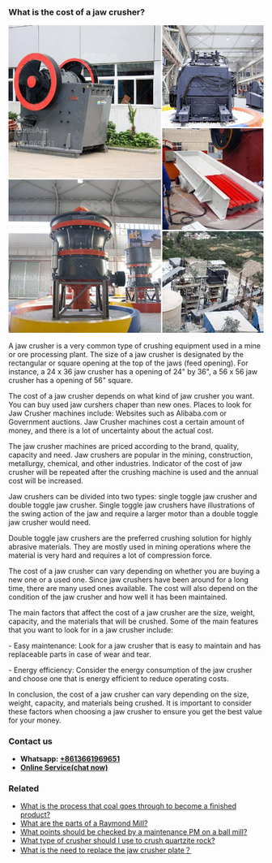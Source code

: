 <h3>What is the cost of a jaw crusher?</h3><img src='1701743424.jpg' alt=''><p>A jaw crusher is a very common type of crushing equipment used in a mine or ore processing plant. The size of a jaw crusher is designated by the rectangular or square opening at the top of the jaws (feed opening). For instance, a 24 x 36 jaw crusher has a opening of 24" by 36", a 56 x 56 jaw crusher has a opening of 56" square.</p><p>The cost of a jaw crusher depends on what kind of jaw crusher you want. You can buy used jaw curshers chaper than new ones. Places to look for Jaw Crusher machines include: Websites such as Alibaba.com or Government auctions. Jaw Crusher machines cost a certain amount of money, and there is a lot of uncertainty about the actual cost.</p><p>The jaw crusher machines are priced according to the brand, quality, capacity and need. Jaw crushers are popular in the mining, construction, metallurgy, chemical, and other industries. Indicator of the cost of jaw crusher will be repeated after the crushing machine is used and the annual cost will be increased.</p><p>Jaw crushers can be divided into two types: single toggle jaw crusher and double toggle jaw crusher. Single toggle jaw crushers have illustrations of the swing action of the jaw and require a larger motor than a double toggle jaw crusher would need.</p><p>Double toggle jaw crushers are the preferred crushing solution for highly abrasive materials. They are mostly used in mining operations where the material is very hard and requires a lot of compression force.</p><p>The cost of a jaw crusher can vary depending on whether you are buying a new one or a used one. Since jaw crushers have been around for a long time, there are many used ones available. The cost will also depend on the condition of the jaw crusher and how well it has been maintained.</p><p>The main factors that affect the cost of a jaw crusher are the size, weight, capacity, and the materials that will be crushed. Some of the main features that you want to look for in a jaw crusher include:</p><p>- Easy maintenance: Look for a jaw crusher that is easy to maintain and has replaceable parts in case of wear and tear.</p><p>- Energy efficiency: Consider the energy consumption of the jaw crusher and choose one that is energy efficient to reduce operating costs.</p><p>In conclusion, the cost of a jaw crusher can vary depending on the size, weight, capacity, and materials being crushed. It is important to consider these factors when choosing a jaw crusher to ensure you get the best value for your money.</p><h3>Contact us</h3><ul><li><strong>Whatsapp:&nbsp;<a href="https://wa.me/8613661969651">+8613661969651</a></strong></li><li><a href="https://swt.shibang-china.com/?git&amp;zhl&amp;What is the cost of a jaw crusher"><strong>Online Service(chat now)</strong></a></li></ul><h3>Related</h3><ul><li><a href='What is the process that coal goes through to become a finished product.md'>What is the process that coal goes through to become a finished product?</a></li><li><a href='What are the parts of a Raymond Mill.md'>What are the parts of a Raymond Mill?</a></li><li><a href='What points should be checked by a maintenance PM on a ball mill.md'>What points should be checked by a maintenance PM on a ball mill?</a></li><li><a href='What type of crusher should I use to crush quartzite rock.md'>What type of crusher should I use to crush quartzite rock?</a></li><li><a href='What is the need to replace the jaw crusher plate？.md'>What is the need to replace the jaw crusher plate？</a></li></ul>